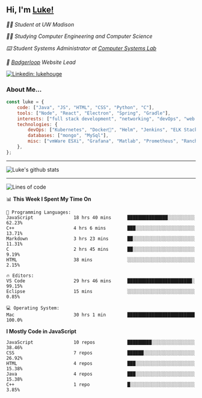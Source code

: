 <h2> Hi, I'm <a href="https://www.lukehouge.com">Luke!</a></h2>

<p><em>👨‍🎓 Student at UW Madison</em></p>
<p><em>🧑‍💻 Studying Computer Engineering and Computer Science</em></p>
<p><em>⌨️ Student Systems Administrator at <a href="https://csl.cs.wisc.edu/">Computer Systems Lab</a></em></p>
<p><em>🚆  <a href="https://badgerloop.com">Badgerloop</a> Website Lead</em></p>


[![Linkedin: lukehouge](https://img.shields.io/badge/-lukehouge-blue?style=flat-square&logo=Linkedin&logoColor=white&link=https://www.linkedin.com/in/lukehouge/)](https://www.linkedin.com/in/lukehouge/)

### About Me...  

```javascript
const luke = {
    code: ["Java", "JS", "HTML", "CSS", "Python", "C"],
    tools: ["Node", "React", "Electron", "Spring", "Gradle"],
    interests: ["full stack development", "networking", "devOps", "web dev", "photography"],
    technologies: {
        devOps: ["Kubernetes", "Docker🐳", "Helm", "Jenkins", "ELK Stack"],
        databases: ["mongo", "MySql"],
        misc: ["vmWare ESXi", "Grafana", "Matlab", "Prometheus", "Rancher", "Cisco"]
    },
};
```
---

![Luke's github stats](https://github-readme-stats.vercel.app/api?username=lukehouge&show_icons=true&theme=dracula)

---

<!--START_SECTION:waka-->
![Lines of code](https://img.shields.io/badge/From%20Hello%20World%20I%27ve%20Written-378154%20lines%20of%20code-blue)

📊 **This Week I Spent My Time On** 

```text
💬 Programming Languages: 
JavaScript               18 hrs 40 mins      ███████████████░░░░░░░░░░   62.23% 
C++                      4 hrs 6 mins        ███░░░░░░░░░░░░░░░░░░░░░░   13.71% 
Markdown                 3 hrs 23 mins       ██░░░░░░░░░░░░░░░░░░░░░░░   11.31% 
C                        2 hrs 45 mins       ██░░░░░░░░░░░░░░░░░░░░░░░   9.19% 
HTML                     38 mins             ░░░░░░░░░░░░░░░░░░░░░░░░░   2.15%

🔥 Editors: 
VS Code                  29 hrs 46 mins      ████████████████████████░   99.15% 
Eclipse                  15 mins             ░░░░░░░░░░░░░░░░░░░░░░░░░   0.85%

💻 Operating System: 
Mac                      30 hrs 1 min        █████████████████████████   100.0%

```

**I Mostly Code in JavaScript** 

```text
JavaScript               10 repos            █████████░░░░░░░░░░░░░░░░   38.46% 
CSS                      7 repos             ██████░░░░░░░░░░░░░░░░░░░   26.92% 
HTML                     4 repos             ███░░░░░░░░░░░░░░░░░░░░░░   15.38% 
Java                     4 repos             ███░░░░░░░░░░░░░░░░░░░░░░   15.38% 
C++                      1 repo              █░░░░░░░░░░░░░░░░░░░░░░░░   3.85%

```



<!--END_SECTION:waka-->
